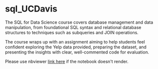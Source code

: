 # sql_UCDavis

The SQL for Data Science course covers database management and data manipulation, from foundational SQL syntax and relational database structures to techniques such as subqueries and JOIN operations.

The course wraps up with an assignment aiming to help students feel confident exploring the Yelp data provided, preparing the dataset, and presenting the insights with clear, well-commented code for evaluation.

Please use nbviewer <a href="https://nbviewer.org/github/j-karn/sql_UCDavis/blob/main/SQL_Yelp_dataset.ipynb">link here</a> if the notebook doesn't render.
